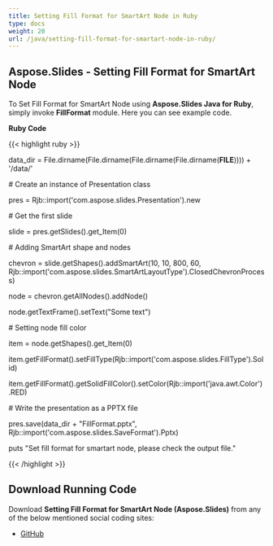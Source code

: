 ```yaml
---
title: Setting Fill Format for SmartArt Node in Ruby
type: docs
weight: 20
url: /java/setting-fill-format-for-smartart-node-in-ruby/
---
```


## **Aspose.Slides - Setting Fill Format for SmartArt Node**
To Set Fill Format for SmartArt Node using **Aspose.Slides Java for Ruby**, simply invoke **FillFormat** module. Here you can see example code.

**Ruby Code**

{{< highlight ruby >}}

 data_dir = File.dirname(File.dirname(File.dirname(File.dirname(__FILE__)))) + '/data/'



\# Create an instance of Presentation class

pres = Rjb::import('com.aspose.slides.Presentation').new

\# Get the first slide

slide = pres.getSlides().get_Item(0)

\# Adding SmartArt shape and nodes

chevron = slide.getShapes().addSmartArt(10, 10, 800, 60, Rjb::import('com.aspose.slides.SmartArtLayoutType').ClosedChevronProcess)

node = chevron.getAllNodes().addNode()

node.getTextFrame().setText("Some text")

\# Setting node fill color

item = node.getShapes().get_Item(0)

item.getFillFormat().setFillType(Rjb::import('com.aspose.slides.FillType').Solid)

item.getFillFormat().getSolidFillColor().setColor(Rjb::import('java.awt.Color').RED)

\# Write the presentation as a PPTX file  

pres.save(data_dir + "FillFormat.pptx", Rjb::import('com.aspose.slides.SaveFormat').Pptx)

puts "Set fill format for smartart node, please check the output file."

{{< /highlight >}}
## **Download Running Code**
Download **Setting Fill Format for SmartArt Node (Aspose.Slides)** from any of the below mentioned social coding sites:

- [GitHub](https://github.com/aspose-slides/Aspose.Slides-for-Java/blob/master/Plugins/Aspose_Slides_Java_for_Ruby/lib/asposeslidesjava/SmartArt/fillformat.rb)
